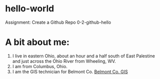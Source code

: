 # hello-world
Assignment: Create a Github Repo 0-2-github-hello
# A bit about me:
1. I live in eastern Ohio, about an hour and a half south of East Palestine and just across the Ohio River from Wheeling, WV.
2. I am from Columbus, Ohio.
3. I am the GIS technician for Belmont Co. [Belmont Co. GIS](https://www.belcogis.com/)
